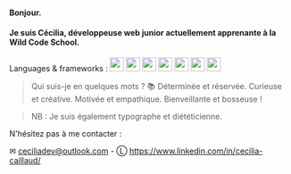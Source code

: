 #### Bonjour.
#### Je suis Cécilia, développeuse web junior actuellement apprenante à la Wild Code School.
Languages & frameworks : <img width="25px" src="https://cdn.jsdelivr.net/gh/devicons/devicon/icons/html5/html5-plain-wordmark.svg" /> 
            <img width="25px" src="https://cdn.jsdelivr.net/gh/devicons/devicon/icons/css3/css3-plain-wordmark.svg" /> 
            <img width="25px" src="https://cdn.jsdelivr.net/gh/devicons/devicon/icons/javascript/javascript-original.svg" /> 
            <img width="25px" src="https://cdn.jsdelivr.net/gh/devicons/devicon/icons/nodejs/nodejs-original.svg" />
            <img width="25px" src="https://cdn.jsdelivr.net/gh/devicons/devicon/icons/react/react-original.svg" />
            <img width="25px" src="https://cdn.jsdelivr.net/gh/devicons/devicon/icons/express/express-original.svg" /> 
            <img width="25px" src="https://cdn.jsdelivr.net/gh/devicons/devicon/icons/mysql/mysql-original-wordmark.svg" />
> Qui suis-je en quelques mots ? 📚 Déterminée et réservée. Curieuse et créative. Motivée et empathique. Bienveillante et bosseuse !     
 
> NB : Je suis également typographe et diététicienne. 

N'hésitez pas à me contacter :

✉ ceciliadev@outlook.com - Ⓛ https://www.linkedin.com/in/cecilia-caillaud/


<!--
**CCeciliaDev/CCeciliaDev** is a ✨ _special_ ✨ repository because its `README.md` (this file) appears on your GitHub profile.

Here are some ideas to get you started:

- 🔭 I’m currently working on ...
- 🌱 I’m currently learning ...
- 👯 I’m looking to collaborate on ...
- 🤔 I’m looking for help with ...
- 💬 Ask me about ...
- 📫 How to reach me: ...
- 😄 Pronouns: ...
- ⚡ Fun fact: ...
-->
